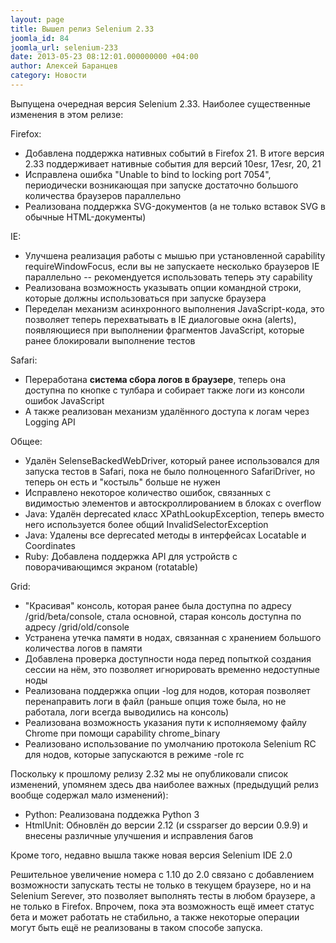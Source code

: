 ```yaml
---
layout: page
title: Вышел релиз Selenium 2.33
joomla_id: 84
joomla_url: selenium-233
date: 2013-05-23 08:12:01.000000000 +04:00
author: Алексей Баранцев
category: Новости
---
```

Выпущена очередная версия Selenium 2.33. Наиболее существенные изменения в этом релизе:

Firefox:

* Добавлена поддержка нативных событий в Firefox 21. В итоге версия 2.33 поддерживает нативные события для версий 10esr, 17esr, 20, 21
* Исправлена ошибка "Unable to bind to locking port 7054", периодически возникающая при запуске достаточно большого количества браузеров параллельно
* Реализована поддержка SVG-документов (а не только вставок SVG в обычные HTML-документы)

IE:

* Улучшена реализация работы с мышью при установленной capability requireWindowFocus, если вы не запускаете несколько браузеров IE параллельно -- рекомендуется использовать теперь эту capability
* Реализована возможность указывать опции командной строки, которые должны использоваться при запуске браузера
* Переделан механизм асинхронного выполнения JavaScript-кода, это позволяет теперь перехватывать в IE диалоговые окна (alerts), появляющиеся при выполнении фрагментов JavaScript, которые ранее блокировали выполнение тестов

Safari:

* Переработана <strong>система сбора логов в браузере</strong>, теперь она доступна по кнопке с тулбара и собирает также логи из консоли ошибок JavaScript
* А также реализован механизм удалённого доступа к логам через Logging API

Общее:

* Удалён SelenseBackedWebDriver, который ранее использовался для запуска тестов в Safari, пока не было полноценного SafariDriver, но теперь он есть и "костыль" больше не нужен
* Исправлено некоторое количество ошибок, связанных с видимостью элементов и автоскроллированием в блоках с overflow
* Java: Удалён deprecated класс XPathLookupException, теперь вместо него используется более общий InvalidSelectorException
* Java: Удалены все deprecated методы в интерфейсах Locatable и Coordinates
* Ruby: Добавлена поддержка API для устройств с поворачивающимся экраном (rotatable)

Grid:

* "Красивая" консоль, которая ранее была доступна по адресу /grid/beta/console, стала основной, старая консоль доступна по адресу /grid/old/console
* Устранена утечка памяти в нодах, связанная с хранением большого количества логов в памяти
* Добавлена проверка доступности нода перед попыткой создания сессии на нём, это позволяет игнорировать временно недоступные ноды
* Реализована поддержка опции -log для нодов, которая позволяет перенаправить логи в файл (раньше опция тоже была, но не работала, логи всегда выводились на консоль)
* Реализована возможность указания пути к исполняемому файлу Chrome при помощи capability chrome_binary
* Реализовано использование по умолчанию протокола Selenium RC для нодов, которые запускаются в режиме -role rc

Поскольку к прошлому релизу 2.32 мы не опубликовали список изменений, упомянем здесь два наиболее важных (предыдущий релиз вообще содержал мало изменений):

* Python: Реализована поддежка Python 3
* HtmlUnit: Обновлён до версии 2.12 (и cssparser до версии 0.9.9) и внесены различные улучшения и исправления багов

Кроме того, недавно вышла также новая версия Selenium IDE 2.0

Решительное увеличение номера с 1.10 до 2.0 связано с добавлением возможности запускать тесты не только в текущем браузере, но и на Selenium Serever, это позволяет выполнять тесты в любом браузере, а не только в Firefox. Впрочем, пока эта возможность ещё имеет статус бета и может работать не стабильно, а также некоторые операции могут быть ещё не реализованы в таком способе запуска.
